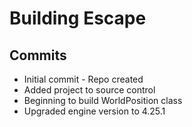 # Building Escape

## Commits

* Initial commit - Repo created
* Added project to source control
* Beginning to build WorldPosition class
* Upgraded engine version to 4.25.1 
